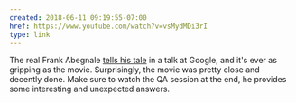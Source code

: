 ```yaml
---
created: 2018-06-11 09:19:55-07:00
href: https://www.youtube.com/watch?v=vsMydMDi3rI
type: link
---
```


The real Frank Abegnale [tells his tale](https://www.youtube.com/watch?v=vsMydMDi3rI) in a talk at Google, and it's ever as gripping as the movie. Surprisingly, the movie was pretty close and decently done. Make sure to watch the QA session at the end, he provides some interesting and unexpected answers.